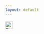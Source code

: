 ```yaml
---
layout: default
---
```

<a href="https://roblox.com/users/RealEndlessRockets/profile">
  <img src="roblox-icon.png" alt="Roblox" style="width: 24px; height: 24px;">
</a>
